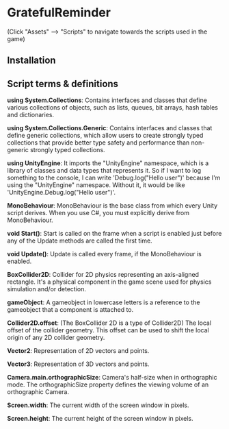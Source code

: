 # GratefulReminder

(Click "Assets" --> "Scripts" to navigate towards the scripts used in the game)

## Installation



## Script terms & definitions

**using System.Collections**: Contains interfaces and classes that define various collections of objects, such as lists, queues, bit arrays, hash tables and dictionaries.

**using System.Collections.Generic**: Contains interfaces and classes that define generic collections, which allow users to create strongly typed collections that provide better type safety and performance than non-generic strongly typed collections.

**using UnityEngine**: It imports the "UnityEngine" namespace, which is a library of classes and data types that represents it. So if I want to log something to the console, I can write 'Debug.log("Hello user")' because I'm using the "UnityEngine" namespace. Without it, it would be like 'UnityEngine.Debug.log("Hello user")'.

**MonoBehaviour**: MonoBehaviour is the base class from which every Unity script derives. When you use C#, you must explicitly derive from MonoBehaviour.

**void Start()**: Start is called on the frame when a script is enabled just before any of the Update methods are called the first time.

**void Update()**: Update is called every frame, if the MonoBehaviour is enabled.

**BoxCollider2D**: Collider for 2D physics representing an axis-aligned rectangle. It's a physical component in the game scene used for physics simulation and/or detection.

**gameObject**: A gameobject in lowercase letters is a reference to the gameobject that a component is attached to.

**Collider2D.offset**: (The BoxCollider 2D is a type of Collider2D) The local offset of the collider geometry. This offset can be used to shift the local origin of any 2D collider geometry.

**Vector2**: Representation of 2D vectors and points.

**Vector3**: Representation of 3D vectors and points.

**Camera.main.orthographicSize**: Camera's half-size when in orthographic mode. The orthographicSize property defines the viewing volume of an orthographic Camera.

**Screen.width**: The current width of the screen window in pixels.

**Screen.height**: The current height of the screen window in pixels.

